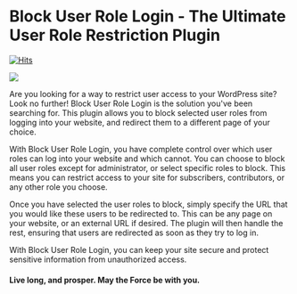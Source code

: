 # Block User Role Login - The Ultimate User Role Restriction Plugin
[![Hits](https://hits.seeyoufarm.com/api/count/incr/badge.svg?url=https%3A%2F%2Fgithub.com%2FZagaz%2Fwordpress-block-login&count_bg=%230759BE&title_bg=%23555555&icon=php.svg&icon_color=%23E7E7E7&title=Visits&edge_flat=false)](https://hits.seeyoufarm.com)

![](https://i.ibb.co/6FfYYfS/ysnp.jpg)

Are you looking for a way to restrict user access to your WordPress site? Look no further! Block User Role Login is the solution you've been searching for. This plugin allows you to block selected user roles from logging into your website, and redirect them to a different page of your choice.

With Block User Role Login, you have complete control over which user roles can log into your website and which cannot. You can choose to block all user roles except for administrator, or select specific roles to block. This means you can restrict access to your site for subscribers, contributors, or any other role you choose.

Once you have selected the user roles to block, simply specify the URL that you would like these users to be redirected to. This can be any page on your website, or an external URL if desired. The plugin will then handle the rest, ensuring that users are redirected as soon as they try to log in.

With Block User Role Login, you can keep your site secure and protect sensitive information from unauthorized access.

#### Live long, and prosper. May the Force be with you.

